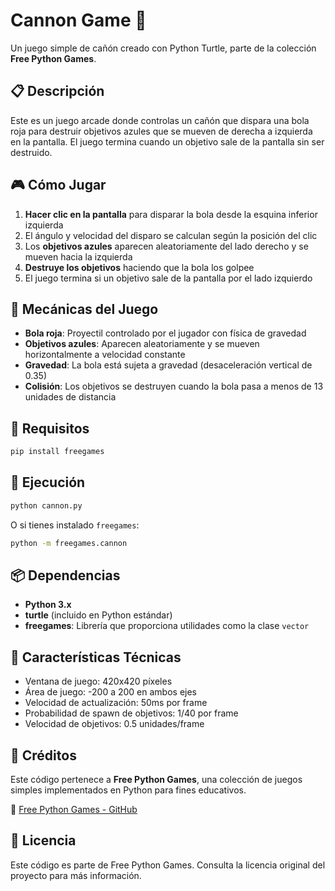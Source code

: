 # Cannon Game 🎯

Un juego simple de cañón creado con Python Turtle, parte de la colección **Free Python Games**.

## 📋 Descripción

Este es un juego arcade donde controlas un cañón que dispara una bola roja para destruir objetivos azules que se mueven de derecha a izquierda en la pantalla. El juego termina cuando un objetivo sale de la pantalla sin ser destruido.

## 🎮 Cómo Jugar

1. **Hacer clic en la pantalla** para disparar la bola desde la esquina inferior izquierda
2. El ángulo y velocidad del disparo se calculan según la posición del clic
3. Los **objetivos azules** aparecen aleatoriamente del lado derecho y se mueven hacia la izquierda
4. **Destruye los objetivos** haciendo que la bola los golpee
5. El juego termina si un objetivo sale de la pantalla por el lado izquierdo

## 🎯 Mecánicas del Juego

- **Bola roja**: Proyectil controlado por el jugador con física de gravedad
- **Objetivos azules**: Aparecen aleatoriamente y se mueven horizontalmente a velocidad constante
- **Gravedad**: La bola está sujeta a gravedad (desaceleración vertical de 0.35)
- **Colisión**: Los objetivos se destruyen cuando la bola pasa a menos de 13 unidades de distancia

## 🔧 Requisitos

```bash
pip install freegames
```

## 🚀 Ejecución

```bash
python cannon.py
```

O si tienes instalado `freegames`:

```bash
python -m freegames.cannon
```

## 📦 Dependencias

- **Python 3.x**
- **turtle** (incluido en Python estándar)
- **freegames**: Librería que proporciona utilidades como la clase `vector`

## 🎲 Características Técnicas

- Ventana de juego: 420x420 píxeles
- Área de juego: -200 a 200 en ambos ejes
- Velocidad de actualización: 50ms por frame
- Probabilidad de spawn de objetivos: 1/40 por frame
- Velocidad de objetivos: 0.5 unidades/frame

## 📝 Créditos

Este código pertenece a **Free Python Games**, una colección de juegos simples implementados en Python para fines educativos.

🔗 [Free Python Games - GitHub](https://github.com/grantjenks/free-python-games)

## 📄 Licencia

Este código es parte de Free Python Games. Consulta la licencia original del proyecto para más información.